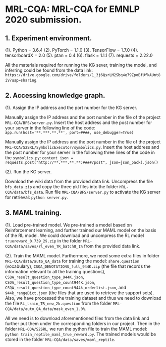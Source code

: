 # MRL-CQA: MRL-CQA for EMNLP 2020 submission.
## 1. Experiment environment.
 (1). Python = 3.6.4
 (2). PyTorch = 1.1.0
 (3). TensorFlow = 1.7.0
 (4). tensorboardX = 2.0
 (5). ptan = 0.4
 (6). flask = 1.1.1
 (7). requests = 2.22.0
  
 All the materials required for running the KG sever, training the model, and inferring could be found from the data link: ```https://drive.google.com/drive/folders/1_3j6QsrLM2Sbq4e79ZpoBfUfkAUnt8iV?usp=sharing```.
  
## 2. Accessing knowledge graph.
 (1). Assign the IP address and the port number for the KG server.  

 Manually assign the IP address and the port number in the file of the project `MRL-CQA/BFS/server.py`.
 Insert the host address and the post number for your server in the following line of the code:  
 ```app.run(host='**.***.**.**', port=####, use_debugger=True)```

 Manually assign the IP address and the port number in the file of the project `MRL-CQA/S2SRL/SymbolicExecutor/symbolics.py`.
 Insert the host address and the post number for your server in the following three lines of the code in the `symbolics.py`: 
 ```content_json = requests.post("http://**.***.**.**:####/post", json=json_pack).json()```
  
 (2). Run the KG server.
 
 Download the wiki data from the provided data link.
 Uncompress the file `bfs_data.zip` and copy the three pkl files into the folder `MRL-CQA/data/bfs_data`.
 Run file `MRL-CQA/BFS/server.py` to activate the KG server for retrieval: ```python server.py```. 
 
 ## 3. MAML training.
 (1). Load pre-trained model.
 We pre-trained a model based on Reinforcement learning, and further trained our MAML model on the basis of the RL model. 
 We could download and uncompress the RL model `truereward_0.739_29.zip` in the folder `MRL-CQA/data/saves/rl_even_TR_batch8_1%` from the provided data link.
 
 (2). Train the MAML model.
 Furthermore, we need some extra files in folder `MRL-CQA/data/auto_QA_data` for training the model: `share.question` (vocabulary), `CSQA_DENOTATIONS_full_944K.zip` (the file that records the information relevant to all the training questions), `CSQA_result_question_type_944K.json`, `CSQA_result_question_type_count944K.json`, `CSQA_result_question_type_count944k_orderlist.json`, and `944k_rangeDict.json` (the files that are used to retrieve the support sets).
 Also, we have processed the training dataset and thus we need to download the file `RL_train_TR_new_2k.question` from the folder `MRL-CQA/data/auto_QA_data/mask_even_1.0%`.
 
 All we need is to download aforementioned files from the data link and further put them under the corresponding folders in our project. 
 Then in the folder `MRL-CQA/S2SRL`, we run the python file to train the MAML model: ```python train_reptile_maml_true_reward.py```.
 The trained models would be stored in the folder `MRL-CQA/data/saves/maml_reptile`. 
       
